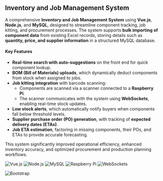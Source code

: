 ## Inventory and Job Management System

A comprehensive **Inventory and Job Management System** using **Vue.js**, **Node.js**, and **MySQL**, designed to streamline component tracking, job kitting, and procurement processes. The system supports **bulk importing of component data** from existing Excel records, storing details such as **quantity, price, and supplier information** in a structured MySQL database.

#### Key Features

- **Real-time search with auto-suggestions** on the front end for quick component lookup.
- **BOM (Bill of Materials) uploads**, which dynamically deduct components from stock when assigned to jobs.
- **Job kitting integration** with barcode scanning:
  - Components are scanned via a scanner connected to a **Raspberry Pi**.
  - The scanner communicates with the system using **WebSockets**, enabling real-time stock updates.
- **Low stock alerts**, which automatically notify buyers when components fall below threshold levels.
- **Supplier purchase order (PO) generation**, with tracking of **expected delivery dates (ETAs)**.
- **Job ETA estimation**, factoring in missing components, their POs, and ETAs to provide accurate forecasting.

This system significantly improved operational efficiency, enhanced inventory accuracy, and optimized procurement and production planning workflows.

![Vue.js](https://img.shields.io/badge/Vue.js-35495E?style=for-the-badge&logo=vue.js&logoColor=4FC08D)
![Node.js](https://img.shields.io/badge/Node.js-339933?style=for-the-badge&logo=node.js&logoColor=white)
![MySQL](https://img.shields.io/badge/MySQL-00758F?style=for-the-badge&logo=mysql&logoColor=white)
![Raspberry Pi](https://img.shields.io/badge/Raspberry%20Pi-C51A4A?style=for-the-badge&logo=raspberry-pi&logoColor=white)
![WebSockets](https://img.shields.io/badge/WebSockets-1C6A7E?style=for-the-badge&logo=websocket&logoColor=white)

![Bootstrap](https://img.shields.io/badge/Bootstrap-7952B3?style=for-the-badge&logo=bootstrap&logoColor=white)
